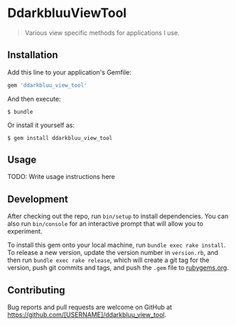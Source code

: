 # DdarkbluuViewTool

> Various view specific methods for applications I use.

## Installation

Add this line to your application's Gemfile:

```ruby
gem 'ddarkbluu_view_tool'
```

And then execute:

    $ bundle

Or install it yourself as:

    $ gem install ddarkbluu_view_tool

## Usage

TODO: Write usage instructions here

## Development

After checking out the repo, run `bin/setup` to install dependencies. You can also run `bin/console` for an interactive prompt that will allow you to experiment.

To install this gem onto your local machine, run `bundle exec rake install`. To release a new version, update the version number in `version.rb`, and then run `bundle exec rake release`, which will create a git tag for the version, push git commits and tags, and push the `.gem` file to [rubygems.org](https://rubygems.org).

## Contributing

Bug reports and pull requests are welcome on GitHub at https://github.com/[USERNAME]/ddarkbluu_view_tool.
